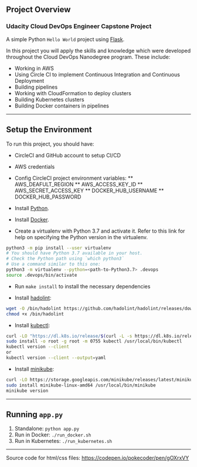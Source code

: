## Project Overview
### Udacity Cloud DevOps Engineer Capstone Project
A simple Python `Hello World` project using [Flask](https://flask.palletsprojects.com/en/2.3.x/).

In this project you will apply the skills and knowledge which were developed throughout the Cloud DevOps Nanodegree program. These include:
* Working in AWS
* Using Circle CI to implement Continuous Integration and Continuous Deployment
* Building pipelines
* Working with CloudFormation to deploy clusters
* Building Kubernetes clusters
* Building Docker containers in pipelines

---

## Setup the Environment
To run this project, you should have:
* CircleCI and GitHub account to setup CI/CD
* AWS credentials
* Config CircleCI project environment variables:
** AWS_DEAFULT_REGION
** AWS_ACCESS_KEY_ID
** AWS_SECRET_ACCESS_KEY
** DOCKER_HUB_USERNAME
** DOCKER_HUB_PASSWORD

* Install [Python](https://www.python.org/downloads/release/python-379/).

* Install [Docker](https://docs.docker.com/engine/install/).

* Create a virtualenv with Python 3.7 and activate it. Refer to this link for help on specifying the Python version in the virtualenv. 
```bash
python3 -m pip install --user virtualenv
# You should have Python 3.7 available in your host. 
# Check the Python path using `which python3`
# Use a command similar to this one:
python3 -m virtualenv --python=<path-to-Python3.7> .devops
source .devops/bin/activate
```

* Run `make install` to install the necessary dependencies

* Install [hadolint](https://github.com/hadolint/hadolint):
```bash
wget -O /bin/hadolint https://github.com/hadolint/hadolint/releases/download/v1.16.3/hadolint-Linux-x86_64 &&\
chmod +x /bin/hadolint
```

* Install [kubectl](https://kubernetes.io/docs/tasks/tools/#kubectl):
```bash
curl -LO "https://dl.k8s.io/release/$(curl -L -s https://dl.k8s.io/release/stable.txt)/bin/linux/amd64/kubectl"
sudo install -o root -g root -m 0755 kubectl /usr/local/bin/kubectl
kubectl version --client
or
kubectl version --client --output=yaml
```

* Install [minikube](https://kubernetes.io/docs/tasks/tools/#minikube):
```bash
curl -LO https://storage.googleapis.com/minikube/releases/latest/minikube-linux-amd64
sudo install minikube-linux-amd64 /usr/local/bin/minikube
minikube version
```
---

## Running `app.py`

1. Standalone:  `python app.py`
2. Run in Docker:  `./run_docker.sh`
3. Run in Kubernetes:  `./run_kubernetes.sh`

---

Source code for html/css files: https://codepen.io/pokecoder/pen/gOXrxVY